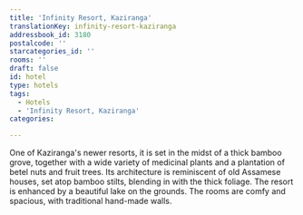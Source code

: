 ```yaml
---
title: 'Infinity Resort, Kaziranga'
translationKey: infinity-resort-kaziranga
addressbook_id: 3180
postalcode: ''
starcategories_id: ''
rooms: ''
draft: false
id: hotel
type: hotels
tags:
  - Hotels
  - 'Infinity Resort, Kaziranga'
categories:

---
```

One of Kaziranga's newer resorts, it is set in the midst of a thick bamboo grove, together with a wide variety of medicinal plants and a plantation of betel nuts and fruit trees. Its architecture is reminiscent of old Assamese houses, set atop bamboo stilts, blending in with the thick foliage. The resort is enhanced by a beautiful lake on the grounds. The rooms are comfy and spacious, with traditional hand-made walls.